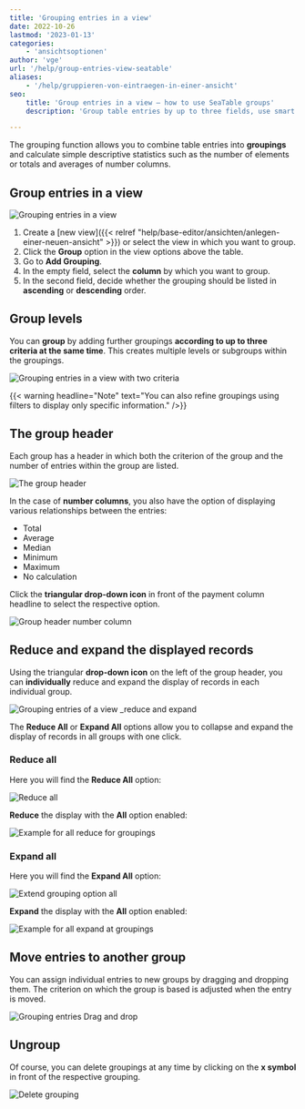 ```yaml
---
title: 'Grouping entries in a view'
date: 2022-10-26
lastmod: '2023-01-13'
categories:
    - 'ansichtsoptionen'
author: 'vge'
url: '/help/group-entries-view-seatable'
aliases:
    - '/help/gruppieren-von-eintraegen-in-einer-ansicht'
seo:
    title: 'Group entries in a view – how to use SeaTable groups'
    description: 'Group table entries by up to three fields, use smart headers and see stats (sum, avg, median). Easily collapse and expand groups for fast overview.'

---
```


The grouping function allows you to combine table entries into **groupings** and calculate simple descriptive statistics such as the number of elements or totals and averages of number columns.

## Group entries in a view

![Grouping entries in a view](images/Gruppierung-von-Eintraegen-in-einer-Ansicht-1.gif)

1. Create a [new view]({{< relref "help/base-editor/ansichten/anlegen-einer-neuen-ansicht" >}}) or select the view in which you want to group.
2. Click the **Group** option in the view options above the table.
3. Go to **Add Grouping**.
4. In the empty field, select the **column** by which you want to group.
5. In the second field, decide whether the grouping should be listed in **ascending** or **descending** order.

## Group levels

You can **group** by adding further groupings **according to up to three criteria at the same time**. This creates multiple levels or subgroups within the groupings.

![Grouping entries in a view with two criteria](images/Gruppierung-von-Eintraegen-in-einer-Ansicht-2.gif)

{{< warning  headline="Note"  text="You can also refine groupings using filters to display only specific information." />}}

## The group header

Each group has a header in which both the criterion of the group and the number of entries within the group are listed.

![The group header](images/gruppierung.png)

In the case of **number columns**, you also have the option of displaying various relationships between the entries:

- Total
- Average
- Median
- Minimum
- Maximum
- No calculation

Click the **triangular drop-down icon** in front of the payment column headline to select the respective option.

![Group header number column](images/Gruppenheader.png)

## Reduce and expand the displayed records

Using the triangular **drop-down icon** on the left of the group header, you can **individually** reduce and expand the display of records in each individual group.

![Grouping entries of a view _reduce and expand](images/Gruppierung-von-Eintraegen-in-einer-Ansicht-4.gif)

The **Reduce All** or **Expand All** options allow you to collapse and expand the display of records in all groups with one click.

### Reduce all

Here you will find the **Reduce All** option:

![Reduce all](images/gruppieren-von-eintraegrn_6.png)

**Reduce** the display with the **All** option enabled:

![Example for all reduce for groupings](images/gruppieren-von-eintraegrn_1-1.png)

### Expand all

Here you will find the **Expand All** option:

![Extend grouping option all](images/gruppieren-von-eintraegrn_7-1.png)

**Expand** the display with the **All** option enabled:

![Example for all expand at groupings](images/gruppieren-von-eintraegrn_3-1.png)

## Move entries to another group

You can assign individual entries to new groups by dragging and dropping them. The criterion on which the group is based is adjusted when the entry is moved.

![Grouping entries Drag and drop](images/Gruppierung-von-Eintraegen-in-einer-Ansicht-3.gif)

## Ungroup

Of course, you can delete groupings at any time by clicking on the **x symbol** in front of the respective grouping.

![Delete grouping](images/Gruppierung-loeschen.png)
